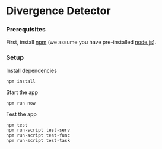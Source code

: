 # Divergence Detector

### Prerequisites

First, install [npm](https://www.npmjs.com) (we assume you have pre-installed [node.js](https://nodejs.org)).

### Setup

Install dependencies

    npm install

Start the app

    npm run now

Test the app

    npm test
    npm run-script test-serv
    npm run-script test-func
    npm run-script test-task

